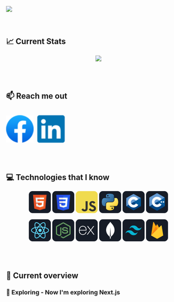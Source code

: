 <a href="https://www.facebook.com/bayazidhassan11">
<img src="/images/cover-image.gif" />
</a>

<br/>
<br/>
<br/>

## :chart_with_upwards_trend: Current Stats

<p align="center">
  <img width="60%" src="https://github-readme-streak-stats.herokuapp.com?user=bayazidhassan&theme=algolia" />
</p>

<br/>
<br/>

## :mailbox: Reach me out

<div style="display: flex">
  <p style="display: inline-block; margin-right: 10px">
    <a href="https://www.facebook.com/bayazidhassan11">
      <img height="75" src="/icons/facebook.png" alt="Facebook">
    </a>
  </p>
  <p style="display: inline-block">
    <a href="https://www.linkedin.com/in/bayazidhassan/">
      <img height="75" src="/icons/linkedin.png" alt="LinkedIn">
    </a>
  </p>
</div>

<br/>
<br/>

## :computer: Technologies that I know

<p align="center">
<img src="/icons/HTML.png"/>
<img src="/icons/css.png"/>
<img src="/icons/JavaScript.png"/>
<img src="/icons/python.png"/>
<img src="/icons/c.png"/>
<img src="/icons/cpp.png"/>
</p>
<p align="center">
<img src="/icons/react.png"/>
<img src="/icons/node.png"/>
<img src="/icons/express.png"/>
<img src="/icons/mongo.png"/>
<img src="/icons/tailwind.png"/>
<img src="/icons/firebase.png"/>
</p>

<br/>
<br/>

## :eyes: Current overview

### 🔭 Exploring - Now I'm exploring Next.js 
